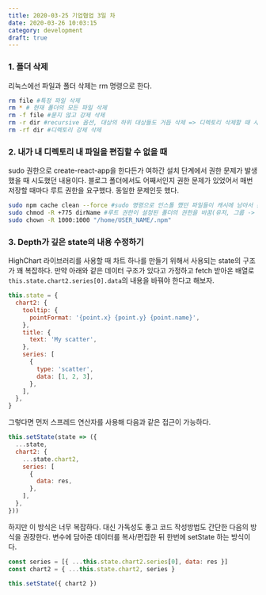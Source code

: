 ```yaml
---
title: 2020-03-25 기업협업 3일 차
date: 2020-03-26 10:03:15
category: development
draft: true
---
```


### 1. 폴더 삭제

리눅스에선 파일과 폴더 삭제는 rm 명령으로 한다.

```bash
rm file #특정 파일 삭제
rm * # 현재 폴더의 모든 파일 삭제
rm -f file #묻지 않고 강제 삭제
rm -r dir #recursive 옵션, 대상의 하위 대상들도 거듭 삭제 => 디렉토리 삭제할 때 사용
rm -rf dir #디렉토리 강제 삭제
```

### 2. 내가 내 디렉토리 내 파일을 편집할 수 없을 때

sudo 권한으로 create-react-app을 한다든가 여하간 설치 단계에서 권한 문제가 발생했을 때 시도했던 내용이다. 블로그 폴더에서도 어째서인지 권한 문제가 있었어서 매번 저장할 때마다 루트 권한을 요구했다. 동일한 문제인듯 했다.

```bash
sudo npm cache clean --force #sudo 명령으로 인스톨 했던 파일들이 캐시에 남아서 문제를 일으킬 때?
sudo chmod -R +775 dirName #루트 권한이 설정된 폴더의 권한을 바꿈(유저, 그룹 -> rwx, 나머지 -> rw-)
sudo chown -R 1000:1000 "/home/USER_NAME/.npm"
```

### 3. Depth가 깊은 state의 내용 수정하기

HighChart 라이브러리를 사용할 때 차트 하나를 만들기 위해서 사용되는 state의 구조가 꽤 복잡하다. 만약 아래와 같은 데이터 구조가 있다고 가정하고 fetch 받아온 배열로 `this.state.chart2.series[0].data`의 내용을 바꿔야 한다고 해보자.

```jsx
this.state = {
  chart2: {
    tooltip: {
      pointFormat: '{point.x} {point.y} {point.name}',
    },
    title: {
      text: 'My scatter',
    },
    series: [
      {
        type: 'scatter',
        data: [1, 2, 3],
      },
    ],
  },
}
```

그렇다면 먼저 스프레드 연산자를 사용해 다음과 같은 접근이 가능하다.

```jsx
this.setState(state => ({
  ...state,
  chart2: {
    ...state.chart2,
    series: [
      {
        data: res,
      },
    ],
  },
}))
```

하지만 이 방식은 너무 복잡하다. 대신 가독성도 좋고 코드 작성방법도 간단한 다음의 방식을 권장한다. 변수에 담아준 데이터를 복사/편집한 뒤 한번에 setState 하는 방식이다.

```jsx
const series = [{ ...this.state.chart2.series[0], data: res }]
const chart2 = { ...this.state.chart2, series }

this.setState({ chart2 })
```
